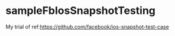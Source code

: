 sampleFbIosSnapshotTesting
==========================

My trial of ref:https://github.com/facebook/ios-snapshot-test-case
